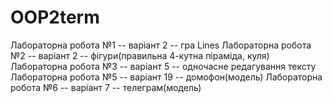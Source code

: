 # OOP2term
Лабораторна робота №1 -- варіант 2 -- гра Lines
Лабораторна робота №2 -- варіант 2 -- фігури(правильна 4-кутна піраміда, куля)
Лабораторна робота №3 -- варіант 5 -- одночасне редагування тексту
Лабораторна робота №5 -- варіант 19 -- домофон(модель)
Лабораторна робота №6 -- варіант 7 -- телеграм(модель)
